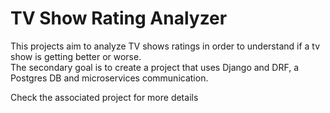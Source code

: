 <h1>TV Show Rating Analyzer</h1>
This projects aim to analyze TV shows ratings in order to understand if a tv show is getting better or worse.
<br>
The secondary goal is to create a project that uses Django and DRF, a Postgres DB and microservices communication.

Check the associated project for more details